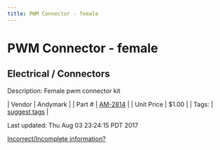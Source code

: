 ```yaml
---
title: PWM Connector - female
---
```


# PWM Connector - female
## Electrical / Connectors
Description: 	Female pwm connector kit 

| Vendor | Andymark | 
| Part # | [AM-2814](http://www.andymark.com/product-p/am-2814.htm) | 
| Unit Price | $1.00 | 
| Tags: | [suggest tags](https://docs.google.com/forms/d/e/1FAIpQLSeWyY8v3RgOty-MyWmh9U0iivNYN_molChYyS-0U-o-kOAv_g/viewform) | 

Last updated: Thu Aug 03 23:24:15 PDT 2017

 [Incorrect/Incomplete information?](https://docs.google.com/forms/d/e/1FAIpQLSeWyY8v3RgOty-MyWmh9U0iivNYN_molChYyS-0U-o-kOAv_g/viewform)